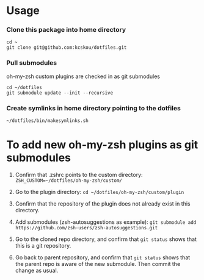 # Usage

### Clone this package into home directory
```
cd ~
git clone git@github.com:kcskou/dotfiles.git
```

### Pull submodules
oh-my-zsh custom plugins are checked in as git submodules
```
cd ~/dotfiles
git submodule update --init --recursive
```

### Create symlinks in home directory pointing to the dotfiles
```
~/dotfiles/bin/makesymlinks.sh
```

# To add new oh-my-zsh plugins as git submodules

1. Confirm that .zshrc points to the custom directory: `ZSH_CUSTOM=~/dotfiles/oh-my-zsh/custom/`

2. Go to the plugin directory: `cd ~/dotfiles/oh-my-zsh/custom/plugin`

3. Confirm that the repository of the plugin does not already exist in this directory.

4. Add submodules (zsh-autosuggestions as example): `git submodule add https://github.com/zsh-users/zsh-autosuggestions.git`

5. Go to the cloned repo directory, and confirm that `git status` shows that this is a git repository.

6. Go back to parent repository, and confirm that `git status` shows that the parent repo is aware of the new submodule. Then commit the change as usual.
